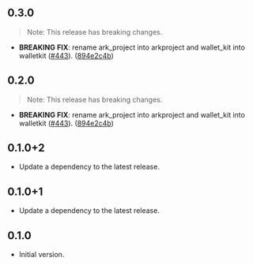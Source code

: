## 0.3.0

> Note: This release has breaking changes.

 - **BREAKING** **FIX**: rename ark_project into arkproject and wallet_kit into walletkit ([#443](https://github.com/focustree/starknet.dart/issues/443)). ([894e2c4b](https://github.com/focustree/starknet.dart/commit/894e2c4bb63ca63841e8e9ba3a6a294f8bc14410))

## 0.2.0

> Note: This release has breaking changes.

 - **BREAKING** **FIX**: rename ark_project into arkproject and wallet_kit into walletkit ([#443](https://github.com/focustree/starknet.dart/issues/443)). ([894e2c4b](https://github.com/focustree/starknet.dart/commit/894e2c4bb63ca63841e8e9ba3a6a294f8bc14410))

## 0.1.0+2

 - Update a dependency to the latest release.

## 0.1.0+1

 - Update a dependency to the latest release.

## 0.1.0

- Initial version.
